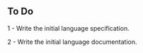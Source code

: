 ## To Do
1 - Write the initial language specification.

2 - Write the initial language documentation.
